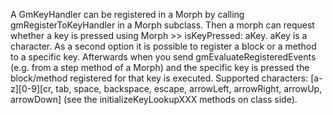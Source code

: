 A GmKeyHandler can be registered in a Morph by calling gmRegisterToKeyHandler in a Morph subclass. 
Then a morph can request whether a key is pressed using 
Morph >> isKeyPressed: aKey. aKey is a character.
As a second option it is possible to register a block or a method to a specific key. Afterwards when you send gmEvaluateRegisteredEvents (e.g. from a step method of a Morph) and the specific key is pressed the block/method registered for that key is executed.
Supported characters: [a-z][0-9][cr, tab, space, backspace, escape, arrowLeft, arrowRight, arrowUp, arrowDown] (see the initializeKeyLookupXXX methods on class side).